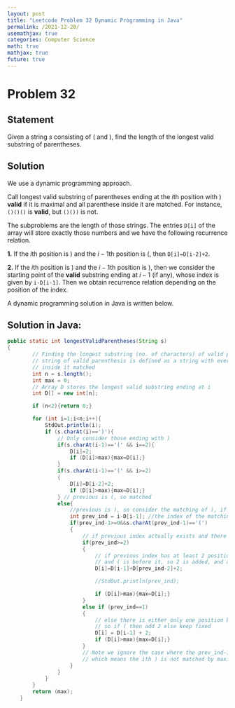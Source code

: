 ```yaml
---
layout: post
title: "Leetcode Problem 32 Dynamic Programming in Java"
permalink: /2021-12-20/
usemathjax: true
categories: Computer Science
math: true
mathjax: true
future: true
---
```


# Problem 32
## Statement  

Given a string $s$ consisting of $($ and $)$, find the length of the longest valid substring of parentheses.  

## Solution  

We use a dynamic programming approach.  

Call longest valid substring of parentheses ending at the $i$th position with $)$ **valid** if it is maximal and all parenthese inside it are matched. For instance, ```()()()``` is **valid**, but ```()())``` is not.  

The subproblems are the length of those strings.  The entries ```D[i]``` of the array will store exactly those numbers and we have the following recurrence relation.  

**1.** If the $i$th position is $)$ and the $i-1$th position is $($, then ```D[i]=D[i-2]+2```.  

**2.** If the $i$th position is $)$ and the $i-1$th position is $)$, then we consider the starting point of the **valid** substring ending at $i-1$ (if any), whose index is given by ```i-D[i-1]```. Then we obtain recurrence relation depending on the position of the index.  

A dynamic programming solution in Java is written below.  

## Solution in Java:  
```Java
public static int longestValidParentheses(String s)
{
        // Finding the longest substring (no. of characters) of valid parenthesis
        // string of valid parenthesis is defined as a string with every bracket
        // inside it matched
        int n = s.length();
        int max = 0;
        // Array D stores the longest valid substring ending at i
        int D[] = new int[n];

        if (n<2){return 0;}

        for (int i=1;i<n;i++){
            StdOut.println(i);
            if (s.charAt(i)==')'){
                // Only consider those ending with )
                if(s.charAt(i-1)=='(' && i==2){
                    D[i]=2;
                    if (D[i]>max){max=D[i];}
                }
                if(s.charAt(i-1)=='(' && i>=2)
                {
                    D[i]=D[i-2]+2;
                    if (D[i]>max){max=D[i];}
                } // previous is (, so matched
                else{
                    //previous is ), so consider the matching of ), if any
                    int prev_ind = i-D[i-1]; //the index of the matching bracket of i-1 if any
                    if(prev_ind-1>=0&&s.charAt(prev_ind-1)=='(')
                    {
                        // if previous index actually exists and there is something before it
                        if(prev_ind>=2)
                        {
                            // if previous index has at least 2 positions before it
                            // and ( is before it, so 2 is added, and also result of D[prev-1-1]
                            D[i]=D[i-1]+D[prev_ind-2]+2;

                            //StdOut.println(prev_ind);

                            if (D[i]>max){max=D[i];}
                        }
                        else if (prev_ind==1)
                        {
                            // else there is either only one position before
                            // so if ( then add 2 else keep fixed
                            D[i] = D[i-1] + 2;
                            if (D[i]>max){max=D[i];}
                        }
                        // Note we ignore the case where the prev_ind-1 has )
                        // which means the ith ) is not matched by maximality
                    }
                }
            }
        }
        return (max);
    }

```
